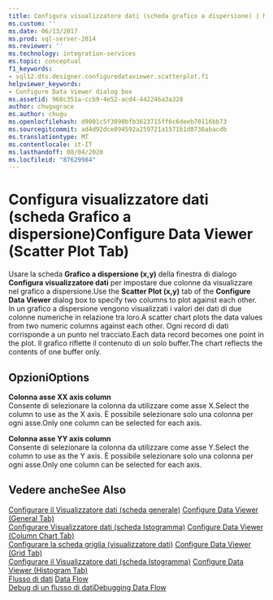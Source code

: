 ```yaml
---
title: Configura visualizzatore dati (scheda grafico a dispersione) | Microsoft Docs
ms.custom: ''
ms.date: 06/13/2017
ms.prod: sql-server-2014
ms.reviewer: ''
ms.technology: integration-services
ms.topic: conceptual
f1_keywords:
- sql12.dts.designer.configuredataviewer.scatterplot.f1
helpviewer_keywords:
- Configure Data Viewer dialog box
ms.assetid: 960c351a-ccb9-4e52-acd4-442246a3a328
author: chugugrace
ms.author: chugu
ms.openlocfilehash: d9001c5f3890bfb3623715ff6c6deeb70116bb73
ms.sourcegitcommit: ad4d92dce894592a259721a1571b1d8736abacdb
ms.translationtype: MT
ms.contentlocale: it-IT
ms.lasthandoff: 08/04/2020
ms.locfileid: "87629984"
---
```

# <a name="configure-data-viewer-scatter-plot-tab"></a><span data-ttu-id="cdda1-102">Configura visualizzatore dati (scheda Grafico a dispersione)</span><span class="sxs-lookup"><span data-stu-id="cdda1-102">Configure Data Viewer (Scatter Plot Tab)</span></span>
  <span data-ttu-id="cdda1-103">Usare la scheda **Grafico a dispersione (x,y)** della finestra di dialogo **Configura visualizzatore dati** per impostare due colonne da visualizzare nel grafico a dispersione.</span><span class="sxs-lookup"><span data-stu-id="cdda1-103">Use the **Scatter Plot (x,y)** tab of the **Configure Data Viewer** dialog box to specify two columns to plot against each other.</span></span> <span data-ttu-id="cdda1-104">In un grafico a dispersione vengono visualizzati i valori dei dati di due colonne numeriche in relazione tra loro.</span><span class="sxs-lookup"><span data-stu-id="cdda1-104">A scatter chart plots the data values from two numeric columns against each other.</span></span> <span data-ttu-id="cdda1-105">Ogni record di dati corrisponde a un punto nel tracciato.</span><span class="sxs-lookup"><span data-stu-id="cdda1-105">Each data record becomes one point in the plot.</span></span> <span data-ttu-id="cdda1-106">Il grafico riflette il contenuto di un solo buffer.</span><span class="sxs-lookup"><span data-stu-id="cdda1-106">The chart reflects the contents of one buffer only.</span></span>  
  
## <a name="options"></a><span data-ttu-id="cdda1-107">Opzioni</span><span class="sxs-lookup"><span data-stu-id="cdda1-107">Options</span></span>  
 <span data-ttu-id="cdda1-108">**Colonna asse X**</span><span class="sxs-lookup"><span data-stu-id="cdda1-108">**X axis column**</span></span>  
 <span data-ttu-id="cdda1-109">Consente di selezionare la colonna da utilizzare come asse X.</span><span class="sxs-lookup"><span data-stu-id="cdda1-109">Select the column to use as the X axis.</span></span> <span data-ttu-id="cdda1-110">È possibile selezionare solo una colonna per ogni asse.</span><span class="sxs-lookup"><span data-stu-id="cdda1-110">Only one column can be selected for each axis.</span></span>  
  
 <span data-ttu-id="cdda1-111">**Colonna asse Y**</span><span class="sxs-lookup"><span data-stu-id="cdda1-111">**Y axis column**</span></span>  
 <span data-ttu-id="cdda1-112">Consente di selezionare la colonna da utilizzare come asse Y.</span><span class="sxs-lookup"><span data-stu-id="cdda1-112">Select the column to use as the Y axis.</span></span> <span data-ttu-id="cdda1-113">È possibile selezionare solo una colonna per ogni asse.</span><span class="sxs-lookup"><span data-stu-id="cdda1-113">Only one column can be selected for each axis.</span></span>  
  
## <a name="see-also"></a><span data-ttu-id="cdda1-114">Vedere anche</span><span class="sxs-lookup"><span data-stu-id="cdda1-114">See Also</span></span>  
 <span data-ttu-id="cdda1-115">[Configurare il Visualizzatore dati &#40;scheda generale&#41;](../../2014/integration-services/configure-data-viewer-general-tab.md) </span><span class="sxs-lookup"><span data-stu-id="cdda1-115">[Configure Data Viewer &#40;General Tab&#41;](../../2014/integration-services/configure-data-viewer-general-tab.md) </span></span>  
 <span data-ttu-id="cdda1-116">[Configurare Visualizzatore dati &#40;scheda Istogramma&#41;](../../2014/integration-services/configure-data-viewer-column-chart-tab.md) </span><span class="sxs-lookup"><span data-stu-id="cdda1-116">[Configure Data Viewer &#40;Column Chart Tab&#41;](../../2014/integration-services/configure-data-viewer-column-chart-tab.md) </span></span>  
 <span data-ttu-id="cdda1-117">[Configurare la scheda griglia &#40;visualizzatore dati&#41;](../../2014/integration-services/configure-data-viewer-grid-tab.md) </span><span class="sxs-lookup"><span data-stu-id="cdda1-117">[Configure Data Viewer &#40;Grid Tab&#41;](../../2014/integration-services/configure-data-viewer-grid-tab.md) </span></span>  
 <span data-ttu-id="cdda1-118">[Configurare il Visualizzatore dati &#40;scheda Istogramma&#41;](../../2014/integration-services/configure-data-viewer-histogram-tab.md) </span><span class="sxs-lookup"><span data-stu-id="cdda1-118">[Configure Data Viewer &#40;Histogram Tab&#41;](../../2014/integration-services/configure-data-viewer-histogram-tab.md) </span></span>  
 <span data-ttu-id="cdda1-119">[Flusso di dati](data-flow/data-flow.md) </span><span class="sxs-lookup"><span data-stu-id="cdda1-119">[Data Flow](data-flow/data-flow.md) </span></span>  
 [<span data-ttu-id="cdda1-120">Debug di un flusso di dati</span><span class="sxs-lookup"><span data-stu-id="cdda1-120">Debugging Data Flow</span></span>](troubleshooting/debugging-data-flow.md)  
  
  
